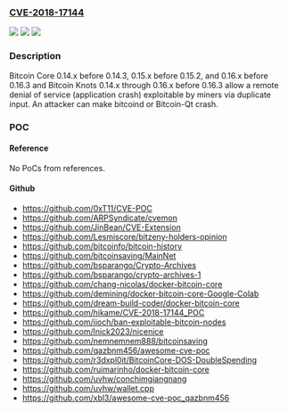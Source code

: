 ### [CVE-2018-17144](https://cve.mitre.org/cgi-bin/cvename.cgi?name=CVE-2018-17144)
![](https://img.shields.io/static/v1?label=Product&message=n%2Fa&color=blue)
![](https://img.shields.io/static/v1?label=Version&message=n%2Fa&color=blue)
![](https://img.shields.io/static/v1?label=Vulnerability&message=n%2Fa&color=brighgreen)

### Description

Bitcoin Core 0.14.x before 0.14.3, 0.15.x before 0.15.2, and 0.16.x before 0.16.3 and Bitcoin Knots 0.14.x through 0.16.x before 0.16.3 allow a remote denial of service (application crash) exploitable by miners via duplicate input. An attacker can make bitcoind or Bitcoin-Qt crash.

### POC

#### Reference
No PoCs from references.

#### Github
- https://github.com/0xT11/CVE-POC
- https://github.com/ARPSyndicate/cvemon
- https://github.com/JinBean/CVE-Extension
- https://github.com/Lesmiscore/bitzeny-holders-opinion
- https://github.com/bitcoinfo/bitcoin-history
- https://github.com/bitcoinsaving/MainNet
- https://github.com/bsparango/Crypto-Archives
- https://github.com/bsparango/crypto-archives-1
- https://github.com/chang-nicolas/docker-bitcoin-core
- https://github.com/demining/docker-bitcoin-core-Google-Colab
- https://github.com/dream-build-coder/docker-bitcoin-core
- https://github.com/hikame/CVE-2018-17144_POC
- https://github.com/iioch/ban-exploitable-bitcoin-nodes
- https://github.com/lnick2023/nicenice
- https://github.com/nemnemnem888/bitcoinsaving
- https://github.com/qazbnm456/awesome-cve-poc
- https://github.com/r3dxpl0it/BitcoinCore-DOS-DoubleSpending
- https://github.com/ruimarinho/docker-bitcoin-core
- https://github.com/uvhw/conchimgiangnang
- https://github.com/uvhw/wallet.cpp
- https://github.com/xbl3/awesome-cve-poc_qazbnm456

